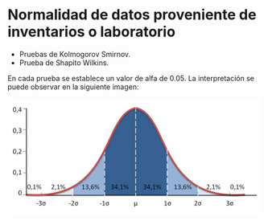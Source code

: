 # Normalidad de datos proveniente de inventarios o laboratorio

+ Pruebas de Kolmogorov Smirnov.
+ Prueba de Shapito Wilkins.

En cada prueba se establece un valor de alfa de 0.05.
La interpretación se puede observar en la siguiente imagen:



![Interpretación][Campana]


[Campana]: gauss02.jpg
